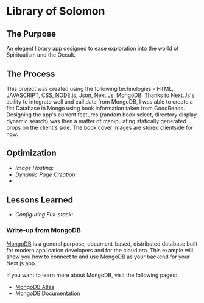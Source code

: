 # Library of Solomon 

## The Purpose

An elegent library app designed to ease exploration into the world of Spiritualism and the Occult. 

## The Process

This project was created using the following technologies:- HTML, JAVASCRIPT, CSS, NODE.js, Json, Next.Js, MongoDB. Thanks to Next.Js's ability to integrate well and call data from MongoDB, I was able to create a flat Database in Mongo using book information taken from GoodReads. Designing the app's current features (random book select, directory display, dynamic search) was then a matter of manipulating statically generated props on the client's side. The book cover images are stored clientside for now.

## Optimization

* *Image Hosting:*
* *Dynamic Page Creation:*
* 


## Lessons Learned
   
* *Configuring Full-stack:*


### Write-up from MongoDB 

[MongoDB](https://www.mongodb.com/) is a general purpose, document-based, distributed database built for modern application developers and for the cloud era. This example will show you how to connect to and use MongoDB as your backend for your Next.js app.

If you want to learn more about MongoDB, visit the following pages:

- [MongoDB Atlas](https://mongodb.com/atlas)
- [MongoDB Documentation](https://docs.mongodb.com/)

